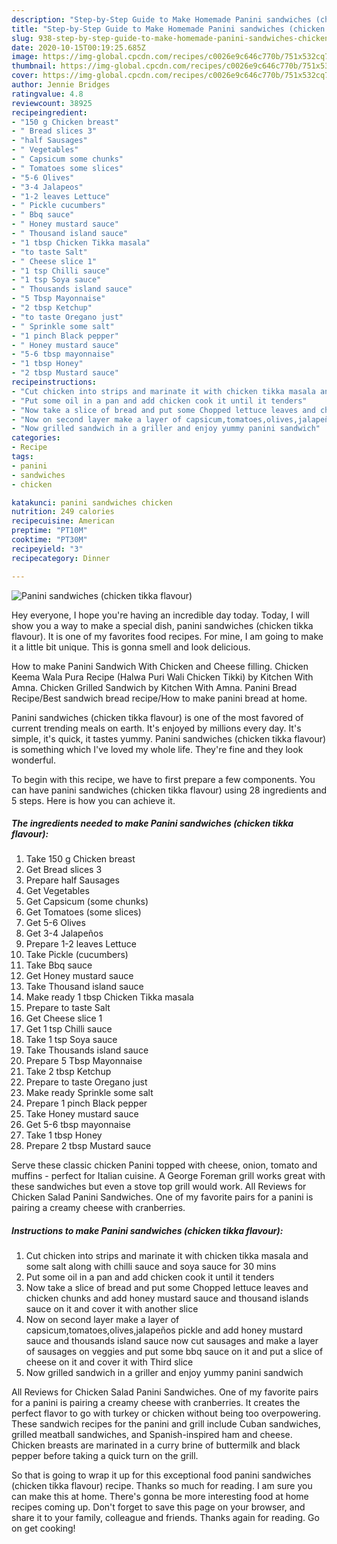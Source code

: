 ```yaml
---
description: "Step-by-Step Guide to Make Homemade Panini sandwiches (chicken tikka flavour)"
title: "Step-by-Step Guide to Make Homemade Panini sandwiches (chicken tikka flavour)"
slug: 938-step-by-step-guide-to-make-homemade-panini-sandwiches-chicken-tikka-flavour
date: 2020-10-15T00:19:25.685Z
image: https://img-global.cpcdn.com/recipes/c0026e9c646c770b/751x532cq70/panini-sandwiches-chicken-tikka-flavour-recipe-main-photo.jpg
thumbnail: https://img-global.cpcdn.com/recipes/c0026e9c646c770b/751x532cq70/panini-sandwiches-chicken-tikka-flavour-recipe-main-photo.jpg
cover: https://img-global.cpcdn.com/recipes/c0026e9c646c770b/751x532cq70/panini-sandwiches-chicken-tikka-flavour-recipe-main-photo.jpg
author: Jennie Bridges
ratingvalue: 4.8
reviewcount: 38925
recipeingredient:
- "150 g Chicken breast"
- " Bread slices 3"
- "half Sausages"
- " Vegetables"
- " Capsicum some chunks"
- " Tomatoes some slices"
- "5-6 Olives"
- "3-4 Jalapeos"
- "1-2 leaves Lettuce"
- " Pickle cucumbers"
- " Bbq sauce"
- " Honey mustard sauce"
- " Thousand island sauce"
- "1 tbsp Chicken Tikka masala"
- "to taste Salt"
- " Cheese slice 1"
- "1 tsp Chilli sauce"
- "1 tsp Soya sauce"
- " Thousands island sauce"
- "5 Tbsp Mayonnaise"
- "2 tbsp Ketchup"
- "to taste Oregano just"
- " Sprinkle some salt"
- "1 pinch Black pepper"
- " Honey mustard sauce"
- "5-6 tbsp mayonnaise"
- "1 tbsp Honey"
- "2 tbsp Mustard sauce"
recipeinstructions:
- "Cut chicken into strips and marinate it with chicken tikka masala and some salt along with chilli sauce and soya sauce for 30 mins"
- "Put some oil in a pan and add chicken cook it until it tenders"
- "Now take a slice of bread and put some Chopped lettuce leaves and chicken chunks and add honey mustard sauce and thousand islands sauce on it and cover it with another slice"
- "Now on second layer make a layer of capsicum,tomatoes,olives,jalapeños pickle and add honey mustard sauce and thousands island sauce now cut sausages and make a layer of sausages on veggies and put some bbq sauce on it and put a slice of cheese on it and cover it with Third slice"
- "Now grilled sandwich in a griller and enjoy yummy panini sandwich"
categories:
- Recipe
tags:
- panini
- sandwiches
- chicken

katakunci: panini sandwiches chicken 
nutrition: 249 calories
recipecuisine: American
preptime: "PT10M"
cooktime: "PT30M"
recipeyield: "3"
recipecategory: Dinner

---
```



![Panini sandwiches (chicken tikka flavour)](https://img-global.cpcdn.com/recipes/c0026e9c646c770b/751x532cq70/panini-sandwiches-chicken-tikka-flavour-recipe-main-photo.jpg)

Hey everyone, I hope you're having an incredible day today. Today, I will show you a way to make a special dish, panini sandwiches (chicken tikka flavour). It is one of my favorites food recipes. For mine, I am going to make it a little bit unique. This is gonna smell and look delicious.

How to make Panini Sandwich With Chicken and Cheese filling. Chicken Keema Wala Pura Recipe (Halwa Puri Wali Chicken Tikki) by Kitchen With Amna. Chicken Grilled Sandwich by Kitchen With Amna. Panini Bread Recipe/Best sandwich bread recipe/How to make panini bread at home.

Panini sandwiches (chicken tikka flavour) is one of the most favored of current trending meals on earth. It's enjoyed by millions every day. It's simple, it's quick, it tastes yummy. Panini sandwiches (chicken tikka flavour) is something which I've loved my whole life. They're fine and they look wonderful.


To begin with this recipe, we have to first prepare a few components. You can have panini sandwiches (chicken tikka flavour) using 28 ingredients and 5 steps. Here is how you can achieve it.

<!--inarticleads1-->

##### The ingredients needed to make Panini sandwiches (chicken tikka flavour):

1. Take 150 g Chicken breast
1. Get  Bread slices 3
1. Prepare half Sausages
1. Get  Vegetables
1. Get  Capsicum (some chunks)
1. Get  Tomatoes (some slices)
1. Get 5-6 Olives
1. Get 3-4 Jalapeños
1. Prepare 1-2 leaves Lettuce
1. Take  Pickle (cucumbers)
1. Take  Bbq sauce
1. Get  Honey mustard sauce
1. Take  Thousand island sauce
1. Make ready 1 tbsp Chicken Tikka masala
1. Prepare to taste Salt
1. Get  Cheese slice 1
1. Get 1 tsp Chilli sauce
1. Take 1 tsp Soya sauce
1. Take  Thousands island sauce
1. Prepare 5 Tbsp Mayonnaise
1. Take 2 tbsp Ketchup
1. Prepare to taste Oregano just
1. Make ready  Sprinkle some salt
1. Prepare 1 pinch Black pepper
1. Take  Honey mustard sauce
1. Get 5-6 tbsp mayonnaise
1. Take 1 tbsp Honey
1. Prepare 2 tbsp Mustard sauce


Serve these classic chicken Panini topped with cheese, onion, tomato and muffins - perfect for Italian cuisine. A George Foreman grill works great with these sandwiches but even a stove top grill would work. All Reviews for Chicken Salad Panini Sandwiches. One of my favorite pairs for a panini is pairing a creamy cheese with cranberries. 

<!--inarticleads2-->

##### Instructions to make Panini sandwiches (chicken tikka flavour):

1. Cut chicken into strips and marinate it with chicken tikka masala and some salt along with chilli sauce and soya sauce for 30 mins
1. Put some oil in a pan and add chicken cook it until it tenders
1. Now take a slice of bread and put some Chopped lettuce leaves and chicken chunks and add honey mustard sauce and thousand islands sauce on it and cover it with another slice
1. Now on second layer make a layer of capsicum,tomatoes,olives,jalapeños pickle and add honey mustard sauce and thousands island sauce now cut sausages and make a layer of sausages on veggies and put some bbq sauce on it and put a slice of cheese on it and cover it with Third slice
1. Now grilled sandwich in a griller and enjoy yummy panini sandwich


All Reviews for Chicken Salad Panini Sandwiches. One of my favorite pairs for a panini is pairing a creamy cheese with cranberries. It creates the perfect flavor to go with turkey or chicken without being too overpowering. These sandwich recipes for the panini and grill include Cuban sandwiches, grilled meatball sandwiches, and Spanish-inspired ham and cheese. Chicken breasts are marinated in a curry brine of buttermilk and black pepper before taking a quick turn on the grill. 

So that is going to wrap it up for this exceptional food panini sandwiches (chicken tikka flavour) recipe. Thanks so much for reading. I am sure you can make this at home. There's gonna be more interesting food at home recipes coming up. Don't forget to save this page on your browser, and share it to your family, colleague and friends. Thanks again for reading. Go on get cooking!
